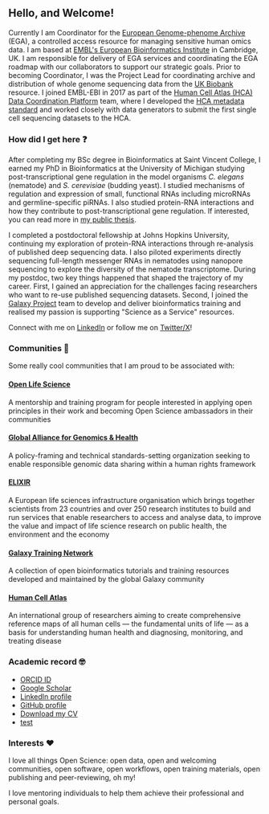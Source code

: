 ## Hello, and Welcome!

Currently I am Coordinator for the [European Genome-phenome Archive](https://ega-archive.org/) (EGA), a controlled access resource for managing sensitive human omics data. I am based at [EMBL's European Bioinformatics Institute](https://www.ebi.ac.uk/) in Cambridge, UK. I am responsible for delivery of EGA services and coordinating the EGA roadmap with our collaborators to support our strategic goals. Prior to becoming Coordinator, I was the Project Lead for coordinating archive and distribution of whole genome sequencing data from the [UK Biobank](https://www.ukbiobank.ac.uk/) resource. I joined EMBL-EBI in 2017 as part of the [Human Cell Atlas (HCA) Data Coordination Platform](https://data.humancellatlas.org/) team, where I developed the [HCA metadata standard](https://data.humancellatlas.org/metadata) and worked closely with data generators to submit the first single cell sequencing datasets to the HCA.

### How did I get here :question:

After completing my BSc degree in Bioinformatics at Saint Vincent College, I earned my PhD in Bioinformatics at the University of Michigan studying post-transcriptional gene regulation in the model organisms _C. elegans_ (nematode) and _S. cerevisiae_ (budding yeast). I studied mechanisms of regulation and expression of small, functional RNAs including microRNAs and germline-specific piRNAs. I also studied protein-RNA interactions and how they contribute to post-transcriptional gene regulation. If interested, you can read more in [my public thesis](https://deepblue.lib.umich.edu/handle/2027.42/111339). 

I completed a postdoctoral fellowship at Johns Hopkins University, continuing my exploration of protein-RNA interactions through re-analysis of published deep sequencing data. I also piloted experiments directly sequencing full-length messenger RNAs in nematodes using nanopore sequencing to explore the diversity of the nematode transcriptome. During my postdoc, two key things happened that shaped the trajectory of my career. First, I gained an appreciation for the challenges facing researchers who want to re-use published sequencing datasets. Second, I joined the [Galaxy Project](https://galaxyproject.org/) team to develop and deliver bioinformatics training and realised my passion is supporting "Science as a Service" resources. 

Connect with me on [LinkedIn](https://www.linkedin.com/in/mallory-freeberg/) or follow me on [Twitter/X](https://twitter.com/MalloryFreeberg)!

### Communities :raised_hands:

Some really cool communities that I am proud to be associated with:

#### [Open Life Science](https://openlifesci.org/)

A mentorship and training program for people interested in applying open principles in their work and becoming Open Science ambassadors in their communities

#### [Global Alliance for Genomics & Health](https://www.ga4gh.org/)

A policy-framing and technical standards-setting organization seeking to enable responsible genomic data sharing within a human rights framework

#### [ELIXIR](https://elixir-europe.org/)

A European life sciences infrastructure organisation which brings together scientists from 23 countries and over 250 research institutes to build and run services that enable researchers to access and analyse data, to improve the value and impact of life science research on public health, the environment and the economy

#### [Galaxy Training Network](https://training.galaxyproject.org/)

A collection of open bioinformatics tutorials and training resources developed and maintained by the global Galaxy community

#### [Human Cell Atlas](https://www.humancellatlas.org/)

An international group of researchers aiming to create comprehensive reference maps of all human cells — the fundamental units of life — as a basis for understanding human health and diagnosing, monitoring, and treating disease

### Academic record :nerd_face:

* [ORCID ID](https://orcid.org/0000-0003-2949-3921)
* [Google Scholar](https://scholar.google.com/citations?user=2LCcJA0AAAAJ)
* [LinkedIn profile](https://www.linkedin.com/in/mallory-freeberg/)
* [GitHub profile](https://github.com/malloryfreeberg)
* [Download my CV](cv/MFreeberg_CV.pdf)
* <a href="cv/MFreeberg_CV.pdf" target="_blank" download>test</a>


### Interests :heart:

I love all things Open Science: open data, open and welcoming communities, open software, open workflows, open training materials, open publishing and peer-reviewing, oh my!

I love mentoring individuals to help them achieve their professional and personal goals.
